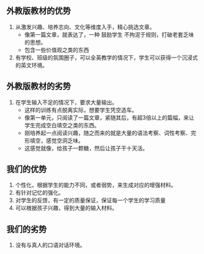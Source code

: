 ## 外教版教材的优势
1. 从激发兴趣、培养志向、文化等维度入手，精心挑选文章。
    - 像第一篇文章，就表达了，一种 鼓励学生 不拘泥于规则，打破老套乏味 的思想。
    - 包含一些价值观之类的东西
2. 有学校、班级的氛围圈子，可以全英教学的情况下，学生可以获得一个沉浸式的英文环境。


## 外教版教材的劣势
1. 在学生输入不足的情况下，要求大量输出。
    - 这样的训练有点脱离实际，想要学生凭空造车。
    - 像第一单元，只阅读了一篇文章，紧随其后，有超3倍以上的篇幅，来让学生完成空白填空之类的东西。
    - 刚培养起一点阅读兴趣，随之而来的就是大量的语法考察、词性考察、完形填空，感觉空洞乏味。
    - 这感觉就像，给孩子一颗糖，然后让孩子干十天活。


## 我们的优势
1. 个性化，根据学生的能力不同，或者弱势，来生成对应的增强材料。
2. 有针对记忆的强化。
3. 对学生的反馈，有一定的质量保证，保证每一个学生的学习质量
4. 可以根据孩子兴趣，得到大量的输入材料。

## 我们的劣势
1. 没有与真人的口语对话环境。
